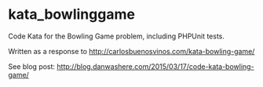 # kata_bowlinggame
Code Kata for the Bowling Game problem, including PHPUnit tests.

Written as a response to http://carlosbuenosvinos.com/kata-bowling-game/

See blog post: http://blog.danwashere.com/2015/03/17/code-kata-bowling-game/
